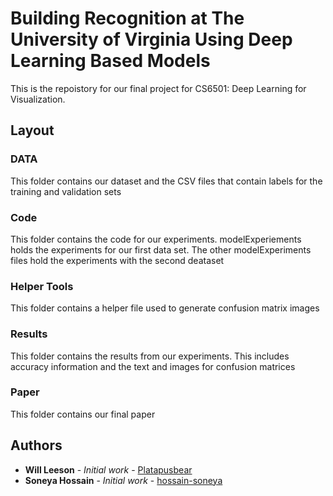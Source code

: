 # Building Recognition at The University of Virginia Using Deep Learning Based Models

This is the repoistory for our final project for CS6501: Deep Learning for Visualization.

## Layout

### DATA 
This folder contains our dataset and the CSV files that contain labels for the training and validation sets

### Code
This folder contains the code for our experiments. modelExperiements holds the experiments for our first data set.
The other modelExperiments files hold the experiments with the second deataset

### Helper Tools
This folder contains a helper file used to generate confusion matrix images

### Results
This folder contains the results from our experiments. This includes accuracy information and the text and images for confusion matrices

### Paper
This folder contains our final paper

## Authors

* **Will Leeson** - *Initial work* - [Platapusbear](https://github.com/PlatapusBear)
* **Soneya Hossain** - *Initial work* - [hossain-soneya](https://github.com/soneyahossain)
